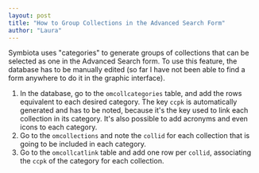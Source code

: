 ```yaml
---
layout: post
title: "How to Group Collections in the Advanced Search Form"
author: "Laura"
---
```


Symbiota uses "categories" to generate groups of collections that can be selected as one in the Advanced Search form. To use this feature, the database has to be manually edited (so far I have not been able to find a form anywhere to do it in the graphic interface). 

1. In the database, go to the `omcollcategories` table, and add the rows equivalent to each desired category. The key `ccpk` is automatically generated and has to be noted, because it's the key used to link each collection in its category. It's also possible to add acronyms and even icons to each category.
2. Go to the `omcollections` and note the `collid` for each collection that is going to be included in each category.
3. Go to the `omcollcatlink` table and add one row per `collid`, associating the `ccpk` of the category for each collection.